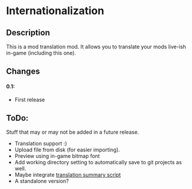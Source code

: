 # Internationalization

## Description
This is a mod translation mod. It allows you to translate your mods live-ish in-game (including this one).

## Changes
#### 0.1:
* First release

## ToDo:
Stuff that may or may not be added in a future release.

* Translation support :)
* Upload file from disk (for easier importing).
* Preview using in-game bitmap font
* Add working directory setting to automatically save to git projects as well.
* Maybe integrate [translation summary script](https://github.com/Pathoschild/StardewScripts/blob/main/create-translation-summary/create%20translation%20summary.linq)
* A standalone version?
